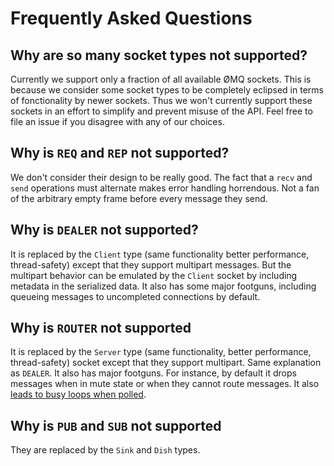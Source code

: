 # Frequently Asked Questions

## Why are so many socket types not supported?
Currently we support only a fraction of all available ØMQ sockets.
This is because we consider some socket types to be completely eclipsed in
terms of fonctionality by newer sockets. Thus we won't currently support these
sockets in an effort to simplify and prevent misuse of the API. Feel free
to file an issue if you disagree with any of our choices.

## Why is `REQ` and `REP` not supported?
We don't consider their design to be really good. The fact that a `recv` and `send`
operations must alternate makes error handling horrendous. Not a fan of the
arbitrary empty frame before every message they send.

## Why is `DEALER` not supported?
It is replaced by the `Client` type (same functionality better performance,
thread-safety) except that they support multipart messages. But the multipart
behavior can be emulated by the `Client` socket by including metadata in the
serialized data. It also has some major footguns, including queueing messages
to uncompleted connections by default.

## Why is `ROUTER` not supported
It is replaced by the `Server` type (same functionality, better performance,
thread-safety) socket except that they support multipart.
Same explanation as `DEALER`. It also has major footguns.
For instance, by default it drops messages when in mute state or when they
cannot route messages. It also [leads to busy loops when polled](https://github.com/zeromq/libzmq/issues/2623).

## Why is `PUB` and `SUB` not supported
They are replaced by the `Sink` and `Dish` types.
